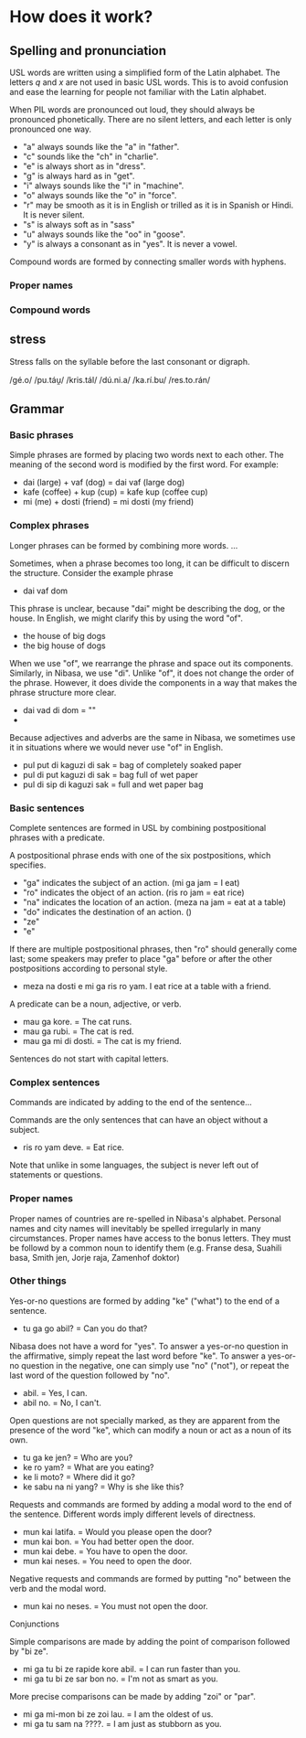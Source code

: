 # How does it work?

## Spelling and pronunciation

USL words are written using a simplified form of the Latin alphabet.
The letters *q* and *x* are not used in basic USL words.
This is to avoid confusion and ease the learning for people not familiar with the Latin alphabet.

When PIL words are pronounced out loud, they should always be pronounced phonetically.
There are no silent letters, and each letter is only pronounced one way.

- "a" always sounds like the "a" in "father".
- "c" sounds like the "ch" in "charlie".
- "e" is always short as in "dress".
- "g" is always hard as in "get".
- "i" always sounds like the "i" in "machine".
- "o" always sounds like the "o" in "force".
- "r" may be smooth as it is in English or trilled as it is in Spanish or Hindi. It is never silent.
- "s" is always soft as in "sass"
- "u" always sounds like the "oo" in "goose".
- "y" is always a consonant as in "yes". It is never a vowel.

Compound words are formed by connecting smaller words with hyphens.

### Proper names

### Compound words

## stress

Stress falls on the syllable before the last consonant or digraph.

/gé.o/
/pu.táu̯/
/kris.tál/
/dú.ni.a/
/ka.rí.bu/
/res.to.rán/

## Grammar

### Basic phrases

Simple phrases are formed by placing two words next to each other.
The meaning of the second word is modified by the first word.
For example:
- dai (large) + vaf (dog) = dai vaf (large dog)
- kafe (coffee) + kup (cup) = kafe kup (coffee cup)
- mi (me) + dosti (friend) = mi dosti (my friend)

### Complex phrases

Longer phrases can be formed by combining more words.
...

Sometimes, when a phrase becomes too long, it can be difficult to discern the structure.
Consider the example phrase
- dai vaf dom

This phrase is unclear, because "dai" might be describing the dog, or the house.
In English, we might clarify this by using the word "of".
- the house of big dogs
- the big house of dogs

When we use "of", we rearrange the phrase and space out its components.
Similarly, in Nibasa, we use "di".
Unlike "of", it does not change the order of the phrase.
However, it does divide the components in a way that makes the phrase structure more clear.

- dai vad di dom = ""
-

Because adjectives and adverbs are the same in Nibasa, we sometimes use it in situations where we would never use "of" in English.
- pul put di kaguzi di sak = bag of completely soaked paper
- pul di put kaguzi di sak = bag full of wet paper
- pul di sip di kaguzi sak = full and wet paper bag

### Basic sentences

Complete sentences are formed in USL by combining postpositional phrases with a predicate.

A postpositional phrase ends with one of the six postpositions, which specifies.
- "ga" indicates the subject of an action. (mi ga jam = I eat)
- "ro" indicates the object of an action. (ris ro jam = eat rice)
- "na" indicates the location of an action. (meza na jam = eat at a table)
- "do" indicates the destination of an action. ()
- "ze"
- "e"

If there are multiple postpositional phrases, then "ro" should generally come last;
some speakers may prefer to place "ga" before or after the other postpositions according to personal style.
- meza na dosti e mi ga ris ro yam. I eat rice at a table with a friend.

A predicate can be a noun, adjective, or verb.
- mau ga kore. = The cat runs.
- mau ga rubi. = The cat is red.
- mau ga mi di dosti. = The cat is my friend.

Sentences do not start with capital letters.

### Complex sentences

Commands are indicated by adding to the end of the sentence...

Commands are the only sentences that can have an object without a subject.
- ris ro yam deve. = Eat rice.

Note that unlike in some languages, the subject is never left out of statements or questions.

### Proper names

Proper names of countries are re-spelled in Nibasa's alphabet.
Personal names and city names will inevitably be spelled irregularly in many circumstances.
Proper names have access to the bonus letters.
They must be followd by a common noun to identify them (e.g. Franse desa, Suahili basa, Smith jen, Jorje raja, Zamenhof doktor)

### Other things

Yes-or-no questions are formed by adding "ke" ("what") to the end of a sentence.
- tu ga go abil? = Can you do that?

Nibasa does not have a word for "yes".
To answer a yes-or-no question in the affirmative, simply repeat the last word before "ke".
To answer a yes-or-no question in the negative, one can simply use "no" ("not"),
or repeat the last word of the question followed by "no".
- abil. = Yes, I can.
- abil no. = No, I can't.

Open questions are not specially marked, as they are apparent from the presence of the word "ke",
which can modify a noun or act as a noun of its own.
- tu ga ke jen? = Who are you?
- ke ro yam? = What are you eating?
- ke li moto? = Where did it go?
- ke sabu na ni yang? = Why is she like this?

Requests and commands are formed by adding a modal word to the end of the sentence.
Different words imply different levels of directness.
- mun kai latifa. = Would you please open the door?
- mun kai bon. = You had better open the door.
- mun kai debe. = You have to open the door.
- mun kai neses. = You need to open the door.

Negative requests and commands are formed by putting "no" between the verb and the modal word.
- mun kai no neses. = You must not open the door.

Conjunctions

Simple comparisons are made by adding the point of comparison followed by "bi ze".
- mi ga tu bi ze rapide kore abil. = I can run faster than you.
- mi ga tu bi ze sar bon no. = I'm not as smart as you.

More precise comparisons can be made by adding "zoi" or "par".
- mi ga mi-mon bi ze zoi lau. = I am the oldest of us.
- mi ga tu sam na ????. = I am just as stubborn as you. 
